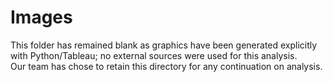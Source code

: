 # Images
This folder has remained blank as graphics have been generated explicitly with Python/Tableau; no external sources were used for this analysis.  
Our team has chose to retain this directory for any continuation on analysis.
